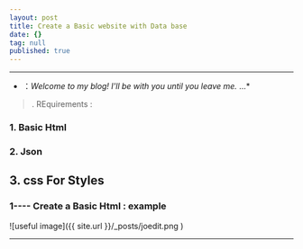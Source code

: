```yaml
---
layout: post
title: Create a Basic website with Data base
date: {}
tag: null
published: true
---
```


      
-----------------

- ：*Welcome to my blog! I'll be with you until you leave me.*
...*

>. REquirements :

### 1. Basic Html
### 2. Json
##  3. css For Styles



### 1---- Create a Basic Html : example


![useful image]({{ site.url }}/_posts/joedit.png )


-----------------
